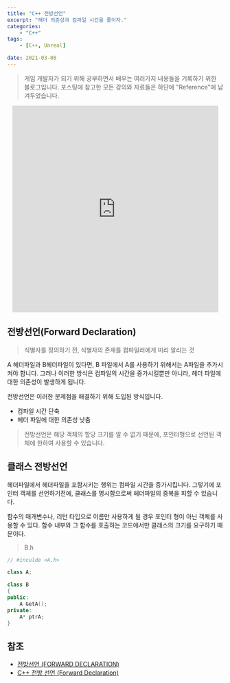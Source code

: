```yaml
---
title: "C++ 전방선언"
excerpt: "헤더 의존성과 컴파일 시간을 줄이자."
categories:
    - "C++"
tags:
    - [C++, Unreal]

date: 2021-03-08
---
```


> 게임 개발자가 되기 위해 공부하면서 배우는 여러가지 내용들을 기록하기 위한 블로그입니다. 포스팅에 참고한 모든 강의와 자료들은 하단에 "Reference"에 남겨두었습니다.

<p align="center"><iframe src="https://giphy.com/embed/12zV7u6Bh0vHpu" width="480" height="480" frameBorder="0" class="giphy-embed" allowFullScreen></iframe><p><a href="https://giphy.com/gifs/hamburglar-12zV7u6Bh0vHpu"><a></p></p>

## 전방선언(Forward Declaration)

> 식별자를 정의하기 전, 식별자의 존재를 컴파일러에게 미리 알리는 것

A 헤더파일과 B헤더파일이 있다면, B 파일에서 A를 사용하기 위해서는 A파일을 추가시켜야 합니다. 그러나 이러한 방식은 컴파일의 시간을 증가시킬뿐만 아니라, 헤더 파일에 대한 의존성이 발생하게 됩니다.

전방선언은 이러한 문제점을 해결하기 위해 도입된 방식입니다.

- 컴파일 시간 단축
- 헤더 파일에 대한 의존성 낮춤

> 전방선언은 해당 객체의 할당 크기를 알 수 없기 때문에, 포인터형으로 선언된 객체에 한하여 사용할 수 있습니다.

## 클래스 전방선언

헤더파일에서 헤더파일을 포함시키는 행위는 컴파일 시간을 증가시킵니다. 그렇기에 포인터 객체를 선언하기전에, 클래스를 명시함으로써 헤더파일의 중복을 피할 수 있습니다.

함수의 매개변수나, 리턴 타입으로 이름만 사용하게 될 경우 포인터 형이 아닌 객체를 사용할 수 있다. 함수 내부와 그 함수를 호출하는 코드에서만 클래스의 크기를 요구하기 때문이다.

> B.h

```cpp
// #inculde <A.h>

class A;

class B
{
public:
    A GetA();
private:
    A* ptrA;
}
```

## 참조

- [전방선언 (FORWARD DECLARATION)](https://coding-restaurant.tistory.com/504)
- [C++ 전방 선언 (Forward Declaration)](https://ju3un.github.io/c++-forward-declaration/)